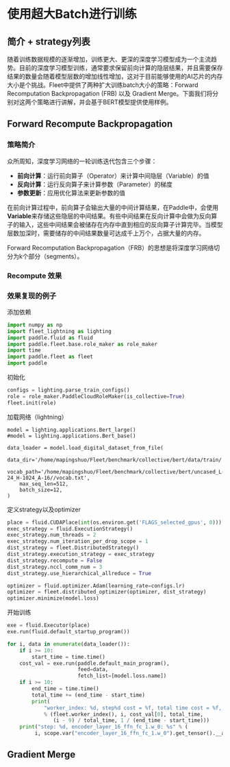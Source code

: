 # 使用超大Batch进行训练

## 简介 + strategy列表

随着训练数据规模的逐渐增加，训练更大、更深的深度学习模型成为一个主流趋势。目前的深度学习模型训练，通常要求保留前向计算的隐层结果，并且需要保存结果的数量会随着模型层数的增加线性增加，这对于目前能够使用的AI芯片的内存大小是个挑战。Fleet中提供了两种扩大训练batch大小的策略：Forward Recomputation Backpropagation (FRB) 以及 Gradient Merge。下面我们将分别对这两个策略进行讲解，并会基于BERT模型提供使用样例。
## Forward Recompute Backpropagation

### 策略简介

众所周知，深度学习网络的一轮训练迭代包含三个步骤：

- **前向计算**：运行前向算子（Operator）来计算中间隐层（Variable）的值
- **反向计算**：运行反向算子来计算参数（Parameter）的梯度
- **参数更新**：应用优化算法来更新参数的值

在前向计算过程中，前向算子会输出大量的中间计算结果，在Paddle中，会使用**Variable**来存储这些隐层的中间结果。有些中间结果在反向计算中会做为反向算子的输入，这些中间结果会被储存在内存中直到相应的反向算子计算完毕。当模型层数加深时，需要储存的中间结果数量可达成千上万个，占据大量的内存。

Forward Recomputation Backpropagation（FRB）的思想是将深度学习网络切分为k个部分（segments）。


### Recompute 效果

### 效果复现的例子
添加依赖

```python
import numpy as np
import fleet_lightning as lighting
import paddle.fluid as fluid
import paddle.fleet.base.role_maker as role_maker
import time
import paddle.fleet as fleet
import paddle
```
初始化
```python
configs = lighting.parse_train_configs()
role = role_maker.PaddleCloudRoleMaker(is_collective=True)
fleet.init(role)
```
加载网络（lightning）
```
model = lighting.applications.Bert_large()
#model = lighting.applications.Bert_base()

data_loader = model.load_digital_dataset_from_file(
    data_dir='/home/mapingshuo/Fleet/benchmark/collective/bert/data/train/', 
    vocab_path='/home/mapingshuo/Fleet/benchmark/collective/bert/uncased_L-24_H-1024_A-16//vocab.txt',
    max_seq_len=512,
    batch_size=12,
)
```
定义strategy以及optimizer

```python
place = fluid.CUDAPlace(int(os.environ.get('FLAGS_selected_gpus', 0)))
exec_strategy = fluid.ExecutionStrategy()
exec_strategy.num_threads = 2
exec_strategy.num_iteration_per_drop_scope = 1
dist_strategy = fleet.DistributedStrategy()
dist_strategy.execution_strategy = exec_strategy
dist_strategy.recompute = False
dist_strategy.nccl_comm_num = 3
dist_strategy.use_hierarchical_allreduce = True

optimizer = fluid.optimizer.Adam(learning_rate=configs.lr)
optimizer = fleet.distributed_optimizer(optimizer, dist_strategy)
optimizer.minimize(model.loss)
```
开始训练
```python
exe = fluid.Executor(place)
exe.run(fluid.default_startup_program())

for i, data in enumerate(data_loader()):
    if i >= 10:
        start_time = time.time()
    cost_val = exe.run(paddle.default_main_program(),
                       feed=data,
                       fetch_list=[model.loss.name])
    if i >= 10:
        end_time = time.time()
        total_time += (end_time - start_time)
        print(
            "worker_index: %d, step%d cost = %f, total time cost = %f, step per second: %f, speed: %f"
            % (fleet.worker_index(), i, cost_val[0], total_time,
               (i - 9) / total_time, 1 / (end_time - start_time)))
    print("step: %d, encoder_layer_16_ffn_fc_1.w_0: %s" % (
         i, scope.var("encoder_layer_16_ffn_fc_1.w_0").get_tensor().__array__()))
```


## Gradient Merge

